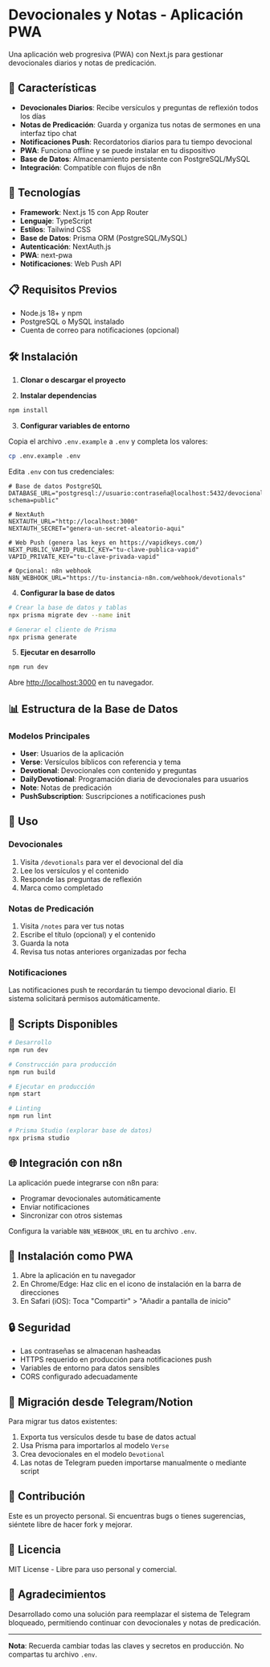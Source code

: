 # Devocionales y Notas - Aplicación PWA

Una aplicación web progresiva (PWA) con Next.js para gestionar devocionales diarios y notas de predicación.

## 🌟 Características

- **Devocionales Diarios**: Recibe versículos y preguntas de reflexión todos los días
- **Notas de Predicación**: Guarda y organiza tus notas de sermones en una interfaz tipo chat
- **Notificaciones Push**: Recordatorios diarios para tu tiempo devocional
- **PWA**: Funciona offline y se puede instalar en tu dispositivo
- **Base de Datos**: Almacenamiento persistente con PostgreSQL/MySQL
- **Integración**: Compatible con flujos de n8n

## 🚀 Tecnologías

- **Framework**: Next.js 15 con App Router
- **Lenguaje**: TypeScript
- **Estilos**: Tailwind CSS
- **Base de Datos**: Prisma ORM (PostgreSQL/MySQL)
- **Autenticación**: NextAuth.js
- **PWA**: next-pwa
- **Notificaciones**: Web Push API

## 📋 Requisitos Previos

- Node.js 18+ y npm
- PostgreSQL o MySQL instalado
- Cuenta de correo para notificaciones (opcional)

## 🛠️ Instalación

1. **Clonar o descargar el proyecto**

2. **Instalar dependencias**
```bash
npm install
```

3. **Configurar variables de entorno**

Copia el archivo `.env.example` a `.env` y completa los valores:

```bash
cp .env.example .env
```

Edita `.env` con tus credenciales:

```env
# Base de datos PostgreSQL
DATABASE_URL="postgresql://usuario:contraseña@localhost:5432/devocionales?schema=public"

# NextAuth
NEXTAUTH_URL="http://localhost:3000"
NEXTAUTH_SECRET="genera-un-secret-aleatorio-aqui"

# Web Push (genera las keys en https://vapidkeys.com/)
NEXT_PUBLIC_VAPID_PUBLIC_KEY="tu-clave-publica-vapid"
VAPID_PRIVATE_KEY="tu-clave-privada-vapid"

# Opcional: n8n webhook
N8N_WEBHOOK_URL="https://tu-instancia-n8n.com/webhook/devotionals"
```

4. **Configurar la base de datos**

```bash
# Crear la base de datos y tablas
npx prisma migrate dev --name init

# Generar el cliente de Prisma
npx prisma generate
```

5. **Ejecutar en desarrollo**

```bash
npm run dev
```

Abre [http://localhost:3000](http://localhost:3000) en tu navegador.

## 📊 Estructura de la Base de Datos

### Modelos Principales

- **User**: Usuarios de la aplicación
- **Verse**: Versículos bíblicos con referencia y tema
- **Devotional**: Devocionales con contenido y preguntas
- **DailyDevotional**: Programación diaria de devocionales para usuarios
- **Note**: Notas de predicación
- **PushSubscription**: Suscripciones a notificaciones push

## 🎨 Uso

### Devocionales

1. Visita `/devotionals` para ver el devocional del día
2. Lee los versículos y el contenido
3. Responde las preguntas de reflexión
4. Marca como completado

### Notas de Predicación

1. Visita `/notes` para ver tus notas
2. Escribe el título (opcional) y el contenido
3. Guarda la nota
4. Revisa tus notas anteriores organizadas por fecha

### Notificaciones

Las notificaciones push te recordarán tu tiempo devocional diario. El sistema solicitará permisos automáticamente.

## 🔧 Scripts Disponibles

```bash
# Desarrollo
npm run dev

# Construcción para producción
npm run build

# Ejecutar en producción
npm start

# Linting
npm run lint

# Prisma Studio (explorar base de datos)
npx prisma studio
```

## 🌐 Integración con n8n

La aplicación puede integrarse con n8n para:
- Programar devocionales automáticamente
- Enviar notificaciones
- Sincronizar con otros sistemas

Configura la variable `N8N_WEBHOOK_URL` en tu archivo `.env`.

## 📱 Instalación como PWA

1. Abre la aplicación en tu navegador
2. En Chrome/Edge: Haz clic en el icono de instalación en la barra de direcciones
3. En Safari (iOS): Toca "Compartir" > "Añadir a pantalla de inicio"

## 🔒 Seguridad

- Las contraseñas se almacenan hasheadas
- HTTPS requerido en producción para notificaciones push
- Variables de entorno para datos sensibles
- CORS configurado adecuadamente

## 📝 Migración desde Telegram/Notion

Para migrar tus datos existentes:

1. Exporta tus versículos desde tu base de datos actual
2. Usa Prisma para importarlos al modelo `Verse`
3. Crea devocionales en el modelo `Devotional`
4. Las notas de Telegram pueden importarse manualmente o mediante script

## 🤝 Contribución

Este es un proyecto personal. Si encuentras bugs o tienes sugerencias, siéntete libre de hacer fork y mejorar.

## 📄 Licencia

MIT License - Libre para uso personal y comercial.

## 🙏 Agradecimientos

Desarrollado como una solución para reemplazar el sistema de Telegram bloqueado, permitiendo continuar con devocionales y notas de predicación.

---

**Nota**: Recuerda cambiar todas las claves y secretos en producción. No compartas tu archivo `.env`.

